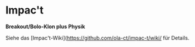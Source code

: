 # Impac't

**Breakout/Bolo-Klon plus Physik**

Siehe das [Impac't-Wiki](https://github.com/ola-ct/impac-t/wiki/ für Details.
